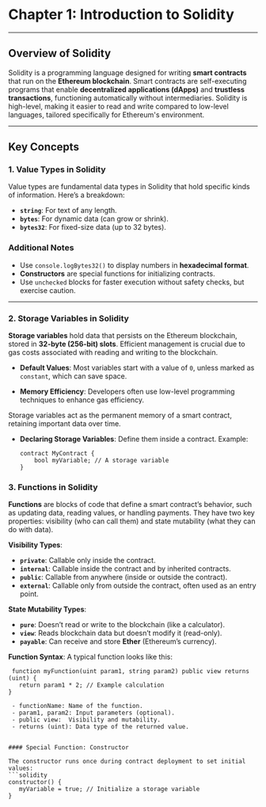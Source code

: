 # Chapter 1: Introduction to Solidity

---

## Overview of Solidity

Solidity is a programming language designed for writing **smart contracts** that run on the **Ethereum blockchain**. Smart contracts are self-executing programs that enable **decentralized applications (dApps)** and **trustless transactions**, functioning automatically without intermediaries. Solidity is high-level, making it easier to read and write compared to low-level languages, tailored specifically for Ethereum's environment.

---

## Key Concepts

### 1. Value Types in Solidity

Value types are fundamental data types in Solidity that hold specific kinds of information. Here’s a breakdown:

- **`string`**: For text of any length.
- **`bytes`**: For dynamic data (can grow or shrink).
- **`bytes32`**: For fixed-size data (up to 32 bytes).

### Additional Notes
- Use `console.logBytes32()` to display numbers in **hexadecimal format**.
- **Constructors** are special functions for initializing contracts.
- Use `unchecked` blocks for faster execution without safety checks, but exercise caution.

---

### 2. Storage Variables in Solidity

**Storage variables** hold data that persists on the Ethereum blockchain, stored in **32-byte (256-bit) slots**. Efficient management is crucial due to gas costs associated with reading and writing to the blockchain.

- **Default Values**: Most variables start with a value of `0`, unless marked as `constant`, which can save space.

- **Memory Efficiency**: Developers often use low-level programming techniques to enhance gas efficiency.

Storage variables act as the permanent memory of a smart contract, retaining important data over time.

- **Declaring Storage Variables**: Define them inside a contract. Example:
  ```solidity
  contract MyContract {
      bool myVariable; // A storage variable
  }
### 3. Functions in Solidity
**Functions** are blocks of code that define a smart contract’s behavior, such as updating data, reading values, or handling payments. They have two key properties: visibility (who can call them) and state mutability (what they can do with data).

**Visibility Types**:

- **`private`**: Callable only inside the contract.
- **`internal`**: Callable inside the contract and by inherited contracts.
- **`public`**: Callable from anywhere (inside or outside the contract).
- **`external`**: Callable only from outside the contract, often used as an entry point.

**State Mutability Types**:

- **`pure`**: Doesn’t read or write to the blockchain (like a calculator).
- **`view`**: Reads blockchain data but doesn’t modify it (read-only).
- **`payable`**: Can receive and store **Ether** (Ethereum’s currency).

**Function Syntax**:
A typical function looks like this:

 ```solidity
  function myFunction(uint param1, string param2) public view returns (uint) {
    return param1 * 2; // Example calculation
}

  - functionName: Name of the function.
  - param1, param2: Input parameters (optional).
  - public view:  Visibility and mutability.
  - returns (uint): Data type of the returned value.


#### Special Function: Constructor

The constructor runs once during contract deployment to set initial values:
```solidity
constructor() {
    myVariable = true; // Initialize a storage variable
}

